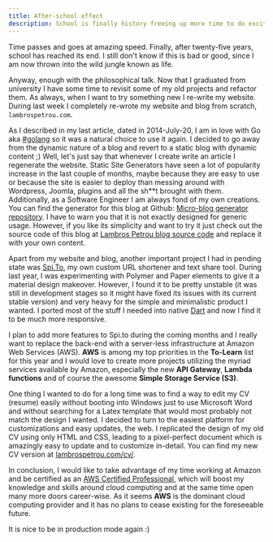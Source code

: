 ```yaml
---
title: After-school effect
description: School is finally history freeing up more time to do exciting and interesting things.
---
```


Time passes and goes at amazing speed. Finally, after twenty-five years, school has reached its end. I still don't know if this is bad or good, since I am now thrown into the wild jungle known as life.

Anyway, enough with the philosophical talk. Now that I graduated from university I have some time to revisit some of my old projects and refactor them. As always, when I want to try something new I re-write my website. During last week I completely re-wrote my website and blog from scratch, ```lambrospetrou.com```.

As I described in my last article, dated in 2014-July-20, I am in love with Go aka [#golang](http://golang.org) so it was a natural choice to use it again. I decided to go away from the dynamic nature of a blog and revert to a static blog with dynamic content ;) Well, let's just say that whenever I create write an article I regenerate the website. Static Site Generators have seen a lot of popularity increase in the last couple of months, maybe because they are easy to use or because the site is easier to deploy than messing around with Wordpress, Joomla, plugins and all the sh\*\*t brought with them. Additionally, as a Software Engineer I am always fond of my own creations. You can find the generator for this blog at Github: [Micro-blog generator repository](https://github.com/lambrospetrou/gomicroblog). I have to warn you that it is not exactly designed for generic usage. However, if you like its simplicity and want to try it just check out the source code of this blog at [Lambros Petrou blog source code](https://github.com/lambrospetrou/lambrospetrou.github.io) and replace it with your own content.

Apart from my website and blog, another important project I had in pending state was [Spi.To](http://spi.to), my own custom URL shortener and text share tool. During last year, I was experimenting with Polymer and Paper elements to give it a material design makeover. However, I found it to be pretty unstable (it was still in development stages so it might have fixed its issues with its current stable version) and very heavy for the simple and minimalistic product I wanted. I ported most of the stuff I needed into native [Dart](https://www.dartlang.org/) and now I find it to be much more responsive.

I plan to add more features to Spi.to during the coming months and I really want to replace the back-end with a server-less infrastructure at Amazon Web Services (AWS). **AWS** is among my top priorities in the **To-Learn** list for this year and I would love to create more projects utilizing the myriad services available by Amazon, especially the new **API Gateway**, **Lambda functions** and of course the awesome **Simple Storage Service (S3)**.

One thing I wanted to do for a long time was to find a way to edit my CV (resume) easily without booting into Windows just to use Microsoft Word and without searching for a Latex template that would most probably not match the design I wanted. I decided to turn to the easiest platform for customizations and easy updates, the web. I replicated the design of my old CV using only HTML and CSS, leading to a pixel-perfect document which is amazingly easy to update and to customize in-detail. You can find my new CV version at [lambrospetrou.com/cv/](https://lambrospetrou.com/cv/).

In conclusion, I would like to take advantage of my time working at Amazon and be certified as an [AWS Certified Professional](https://aws.amazon.com/certification/), which will boost my knowledge and skills around cloud computing and at the same time open many more doors career-wise. As it seems **AWS** is the dominant cloud computing provider and it has no plans to cease existing for the foreseeable future.

It is nice to be in production mode again :)
